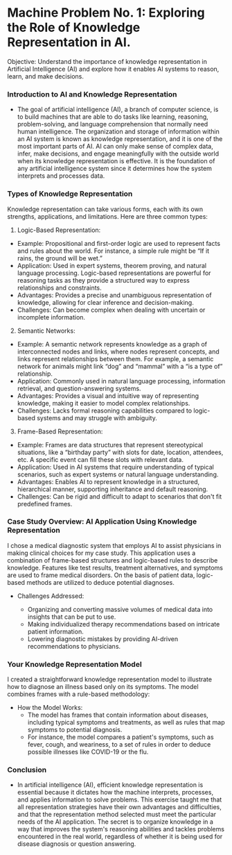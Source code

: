 
# Machine Problem No. 1: Exploring the Role of Knowledge Representation in AI.

Objective: Understand the importance of knowledge representation in Artificial Intelligence (AI) and explore how it 
enables AI systems to reason, learn, and make decisions.

### Introduction to AI and Knowledge Representation

* The goal of artificial intelligence (AI), a branch of computer science, is to build machines that are able to do tasks like learning, reasoning, problem-solving, and language comprehension that normally need human intelligence. The organization and storage of information within an AI system is known as knowledge representation, and it is one of the most important parts of AI. AI can only make sense of complex data, infer, make decisions, and engage meaningfully with the outside world when its knowledge representation is effective. It is the foundation of any artificial intelligence system since it determines how the system interprets and processes data.

### Types of Knowledge Representation

Knowledge representation can take various forms, each with its own strengths, applications, and limitations. Here are three common types:

1. Logic-Based Representation:

  * Example: Propositional and first-order logic are used to represent facts and rules about the world. For instance, a simple rule might be “If it rains, the ground will be wet.”
  * Application: Used in expert systems, theorem proving, and natural language processing. Logic-based representations are powerful for reasoning tasks as they provide a structured way to express relationships and constraints.
  * Advantages: Provides a precise and unambiguous representation of knowledge, allowing for clear inference and decision-making.
  * Challenges: Can become complex when dealing with uncertain or incomplete information.

2. Semantic Networks:

  * Example: A semantic network represents knowledge as a graph of interconnected nodes and links, where nodes represent concepts, and links represent relationships between them. For example, a semantic network for animals might link “dog” and “mammal” with a “is a type of” relationship.
  * Application: Commonly used in natural language processing, information retrieval, and question-answering systems.
  * Advantages: Provides a visual and intuitive way of representing knowledge, making it easier to model complex relationships.
  * Challenges: Lacks formal reasoning capabilities compared to logic-based systems and may struggle with ambiguity.

3. Frame-Based Representation:

  * Example: Frames are data structures that represent stereotypical situations, like a “birthday party” with slots for date, location, attendees, etc. A specific event can fill these slots with relevant data.
  * Application: Used in AI systems that require understanding of typical scenarios, such as expert systems or natural language understanding.
  * Advantages: Enables AI to represent knowledge in a structured, hierarchical manner, supporting inheritance and default reasoning.
  * Challenges: Can be rigid and difficult to adapt to scenarios that don't fit predefined frames.

### Case Study Overview: AI Application Using Knowledge Representation

I chose a medical diagnostic system that employs AI to assist physicians in making clinical choices for my case study. This application uses a combination of frame-based structures and logic-based rules to describe knowledge. Features like test results, treatment alternatives, and symptoms are used to frame medical disorders. On the basis of patient data, logic-based methods are utilized to deduce potential diagnoses.

* Challenges Addressed:

  * Organizing and converting massive volumes of medical data into insights that can be put to use.
  * Making individualized therapy recommendations based on intricate patient information.
  * Lowering diagnostic mistakes by providing AI-driven recommendations to physicians.

### Your Knowledge Representation Model

I created a straightforward knowledge representation model to illustrate how to diagnose an illness based only on its symptoms. The model combines frames with a rule-based methodology:

* How the Model Works:
  * The model has frames that contain information about diseases, including typical symptoms and treatments, as well as rules that map symptoms to potential diagnosis.
  * For instance, the model compares a patient's symptoms, such as fever, cough, and weariness, to a set of rules in order to deduce possible illnesses like COVID-19 or the flu.

### Conclusion

* In artificial intelligence (AI), efficient knowledge representation is essential because it dictates how the machine interprets, processes, and applies information to solve problems. This exercise taught me that all representation strategies have their own advantages and difficulties, and that the representation method selected must meet the particular needs of the AI application. The secret is to organize knowledge in a way that improves the system's reasoning abilities and tackles problems encountered in the real world, regardless of whether it is being used for disease diagnosis or question answering.
